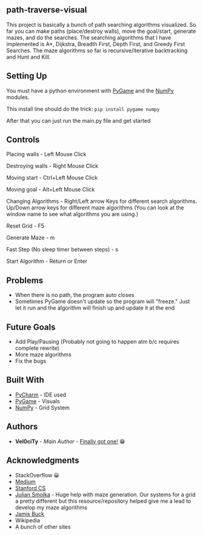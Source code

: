 
## path-traverse-visual
This project is basically a bunch of path searching algorithms visualized. So far you can make paths (place/destroy walls), move the goal/start, generate mazes, and do the searches. The searching algorithms that I have implemented is A*, Dijkstra, Breadth First, Depth First, and Greedy First Searches. The maze algorithms so far is recursive/iterative backtracking and Hunt and Kill.

## Setting Up
You must have a python environment with [PyGame](https://www.pygame.org/) and the [NumPy](https://numpy.org/) modules.

This install line should do the trick: ```pip install pygame numpy```

After that you can just run the main.py file and get started

## Controls
Placing walls - Left Mouse Click

Destroying walls - Right Mouse Click

Moving start - Ctrl+Left Mouse Click

Moving goal - Alt+Left Mouse Click

Changing Algorithms - Right/Left arrow Keys for different search algorithms. Up/Down arrow keys for different maze algorithms
(You can look at the window name to see what algorithms you are using.)
  
Reset Grid - F5

Generate Maze - m

Fast Step (No sleep timer between steps) - s

Start Algorithm - Return or Enter

## Problems
* When there is no path, the program auto closes
* Sometimes PyGame doesn't update so the program will "freeze." Just let it run and the algorithm will finish up and update it at the end

## Future Goals
* Add Play/Pausing (Probably not going to happen atm b/c requires complete rewrite)
* More maze algorithms
* Fix the bugs

## Built With

* [PyCharm](https://www.jetbrains.com/pycharm/) - IDE used
* [PyGame](https://www.pygame.org/) - Visuals
* [NumPy](https://numpy.org/) - Grid System

## Authors

* **Vel0ciTy** - *Main Author* - [Finally got one!](https://lecongkhoiviet.netlify.com/) 😁

## Acknowledgments

* StackOverflow 😀
* [Medium](https://medium.com/@nicholas.w.swift/easy-a-star-pathfinding-7e6689c7f7b2)
* [Stanford CS](http://theory.stanford.edu/~amitp/GameProgramming/AStarComparison.html)
* [Julian Smolka](https://github.com/jsmolka/maze) - Huge help with maze generation. Our systems for a grid a pretty different but this resource/repository helped give me a lead to develop my maze algorithms
* [Jamis Buck](https://weblog.jamisbuck.org/under-the-hood/)
* Wikipedia
* A bunch of other sites
